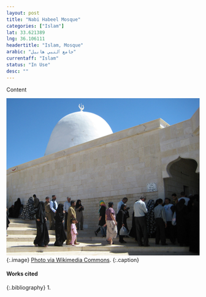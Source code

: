 ```yaml
---
layout: post
title: "Nabi Habeel Mosque"
categories: ["Islam"]
lat: 33.621389
lng: 36.106111
headertitle: "Islam, Mosque"
arabic: "جامع ٱلنبي هابيل"
currentaff: "Islam"
status: "In Use"
desc: ""
---
```

Content

![Nabi Habeel Mosque](images/nabi.jpeg)
   {:.image}
[Photo via Wikimedia Commons](https://commons.wikimedia.org/wiki/File:NabiHabeel01.jpg).
   {:.caption}

#### Works cited

{:.bibliography}
1. 